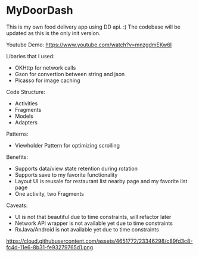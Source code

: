 # MyDoorDash
This is my own food delivery app using DD api. :)
The codebase will be updated as this is the only init version. 

Youtube Demo: https://www.youtube.com/watch?v=mnzgdmEKw6I

Libaries that I used:
* OKHttp for network calls
* Gson for convertion between string and json
* Picasso for image caching 

Code Structure:
* Activities
* Fragments
* Models
* Adapters

Patterns:
* Viewholder Pattern for optimizing scrolling

Benefits:
* Supports data/view state retention during rotation
* Supports save to my favorite functionality 
* Layout UI is reusale for restaurant list nearby page and my favorite list page
* One activity, two Fragments

Caveats:
* UI is not that beautiful due to time constraints, will refactor later
* Network API wrapper is not available yet due to time constraints
* RxJava/Android is not available yet due to time constraints


https://cloud.githubusercontent.com/assets/4651772/23346298/c89fd3c8-fc4d-11e6-8b31-fe93279765d1.png
